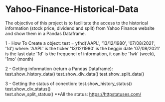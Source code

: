# Yahoo-Finance-Historical-Data

The objective of this project is to facilitate the access to the historical information (stock price, dividend and split) from Yahoo Finance website and show them in a Pandas Dataframe.

1 - How To Create a object:
    test = yfhd('AAPL', '13/12/1980', '07/08/2021', '1d')
    where:
        'AAPL' is the ticker
        '13/12/1980' is the beggin date
        '07/08/2021' is the last date
        '1d' is the frequenci of information, it can be '1wk' (week), '1mo' (month)

2 - Getting information (return a Pandas Dataframe):
    test.show_history_data()
    test.show_div_data()
    test.show_split_data()

3 - Getting the status of conection:
    test.show_history_status()   
    test.show_div_status()   
    test.show_split_status()
    **All the status: https://httpstatuses.com/


